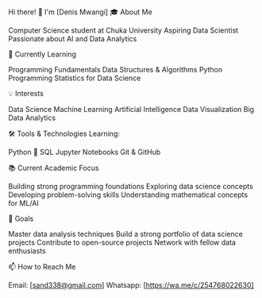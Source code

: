 Hi there! 👋 I'm [Denis Mwangi]
🎓 About Me

Computer Science student at Chuka University
Aspiring Data Scientist
Passionate about AI and Data Analytics

🌱 Currently Learning

Programming Fundamentals
Data Structures & Algorithms
Python Programming
Statistics for Data Science

💡 Interests

Data Science
Machine Learning
Artificial Intelligence
Data Visualization
Big Data Analytics

🛠️ Tools & Technologies
Learning:

Python 🐍
SQL
Jupyter Notebooks
Git & GitHub

📚 Current Academic Focus

Building strong programming foundations
Exploring data science concepts
Developing problem-solving skills
Understanding mathematical concepts for ML/AI

🎯 Goals

Master data analysis techniques
Build a strong portfolio of data science projects
Contribute to open-source projects
Network with fellow data enthusiasts

📫 How to Reach Me

Email: [sand338@gmail.com]
Whatsapp: [https://wa.me/c/254768022630]





